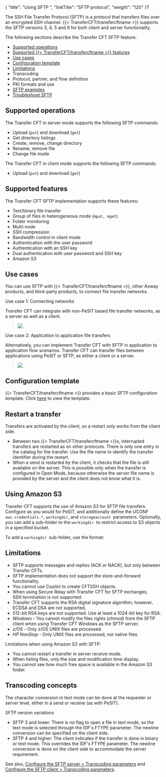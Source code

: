 {
    "title": "Using SFTP ",
    "linkTitle": "SFTP protocol",
    "weight": "120"
}T

The SSH File Transfer Protocol (SFTP) is a protocol that transfers files over an encrypted SSH channel. {{< TransferCFT/transfercftname  >}} supports the SFTP versions 3, 4, 5 and 6 for both client and server functionality.

The following sections describe the Transfer CFT SFTP feature:

-   [Supported operations](#Supporte)
-   [Supported {{< TransferCFT/transfercftname >}} features](#Supporte2)
-   [Use cases](#Use)
-   [Configuration template](#Configur)
-   [Limitations](#Limitati)
-   Transcoding
-   Protocol, partner, and flow definition
-   PKI formats and use
-   [SFTP examples](cftssh_example)
-   [Troubleshoot SFTP](sftp_troubleshoot)

<span id="Supporte"></span>

## Supported operations

The Transfer CFT in server mode supports the following SFTP commands:

-   Upload (`put`) and download (`get`)
-   Get directory listings
-   Create, remove, change directory
-   Rename, remove file
-   Change file mode

The Transfer CFT in client mode supports the following SFTP commands:

-   Upload (`put`) and download (`get`)

<span id="Supporte2"></span>

## Supported features    

The Transfer CFT SFTP implementation supports these features:

-   Text/binary file transfer
-   Group of files in heterogeneous mode (`mput, mget`)
-   Folder monitoring
-   Multi-node
-   SSH compression
-   Bandwidth control in client mode
-   Authentication with the user password
-   Authentication with an SSH key
-   Dual authentication with user password and SSH key
-   Amazon S3

<span id="Use"></span>

## Use cases

You can use SFTP with {{< TransferCFT/transfercftname  >}}, other Axway products, and third-party products, to connect file transfer networks.

Use case 1: Connecting networks

Transfer CFT can integrate with non-PeSIT based file transfer networks, as a server as well as a client.

> <img src="/Images/TransferCFT/sftp_arch1.jpg" class="maxWidth" />

Use case 2: Application to application file transfers

Alternatively, you can implement Transfer CFT with SFTP in application to application flow scenarios. Transfer CFT can transfer files between applications using PeSIT or SFTP, as either a client or a server.

> <img src="/Images/TransferCFT/sftp_arch2.jpg" class="maxWidth" />

<span id="Configur"></span>

## Configuration template

{{< TransferCFT/transfercftname  >}} provides a basic SFTP configuration template. Click [here]() to view the template.

## Restart a transfer

Transfers are activated by the client, so a restart only works from the client side.

-   Between two {{< TransferCFT/transfercftname >}}s, interrupted transfers are restarted as on other protocols. There is only one entry in the catalog for the transfer. Use the file name to identify the transfer identifier during the restart.
-   When a send is restarted by the client, it checks that the file is still available on the server. This is possible only when the transfer is configured in Open Mode, because otherwise the server file name is provided by the server and the client does not know what it is.

<span id="Using"></span>

## Using Amazon S3

Transfer CFT supports the use of Amazon S3 for SFTP file transfers. Configure as you would for PeSIT, and additionally define the UCONF `aws.credentials.*`, `workingdir`, and `storageaccount `parameters. Optionally, you can add a sub-folder to the `workingdir `to restrict access to S3 objects in a specified bucket.

To add a `workingdir `sub-folder, use the format:

<span id="Limitati"></span>

## Limitations

-   SFTP supports messages and replies (ACK or NACK), but only between Transfer CFTs.
-   SFTP implementation does not support the store-and-forward functionality.
-   You cannot use Copilot to create CFTSSH objects.
-   When using Secure Relay with Transfer CFT for SFTP exchanges, SSH termination is not supported.
-   Transfer CFT supports the RSA digital signature algorithm; however, ECDSA and DSA are not supported.
-   512-bit RSA keys are not supported. Use at least a 1024-bit key for RSA.
-   *Windows* - You cannot modify the files rights (chmod) from the SFTP client when using Transfer CFT Windows as the SFTP server.
-   *z/OS* - Only z/OS UNIX files are processed.
-   *HP NonStop* - Only UNIX files are processed, not native files.

Limitations when using Amazon S3 with SFTP:

-   You cannot restart a transfer in server receive mode.
-   When listing files, only the size and modification time display.
-   You cannot see how much free space is available in the Amazon S3 folder.

<span id="Transcod"></span>

## Transcoding concepts

The character conversion in text mode can be done at the requester or server level, either in a send or receive (as with PeSIT).

SFTP version variations

-   SFTP 3 and lower: There is no flag to open a file in text mode, so the text mode is selected through the IDF's FTYPE parameter. The newline conversion can be specified on the client side.
-   SFTP 4 and higher: The client indicates if the transfer is done in binary or text mode. This overrides the IDF's FTYPE parameter. The newline conversion is done on the client side to accommodate the server requirement.

See also, [Configure the SFTP server &gt; Transcoding parameters](sftp_server#Transcod) and [Configure the SFTP client &gt; Transcoding parameters](sftp_client#Transcod).

 
